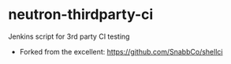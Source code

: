 neutron-thirdparty-ci
=====================

Jenkins script for 3rd party CI testing

- Forked from the excellent: https://github.com/SnabbCo/shellci
